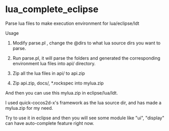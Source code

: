 lua_complete_eclipse
====================

Parse lua files to make execution environment for lua/eclipse/ldt


Usage

1. Modify parse.pl , change the @dirs to what lua source dirs you want to parse.

2. Run parse.pl, it will parse the folders and generated the corresponding environment lua files into api/ directory.

3. Zip all the lua files in api/ to api.zip

4. Zip api.zip, docs/, *.rockspec into mylua.zip


And then you can use this mylua.zip in eclipse/lua/ldt.

I used quick-cocos2d-x's framework as the lua source dir, and has made a mylua.zip for my need.

Try to use it in eclipse and then you will see  some module like "ui", "display" can have auto-complete feature right now.

 